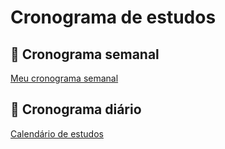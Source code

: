 # Cronograma de estudos

## 📅 Cronograma semanal

[Meu cronograma semanal](https://www.notion.so/aa25864114b34537a4fc0d48ea2fb4c5)

## 📅 Cronograma diário

[Calendário de estudos](https://www.notion.so/2a465cd66b5e4bde9d948364873d7bf9)